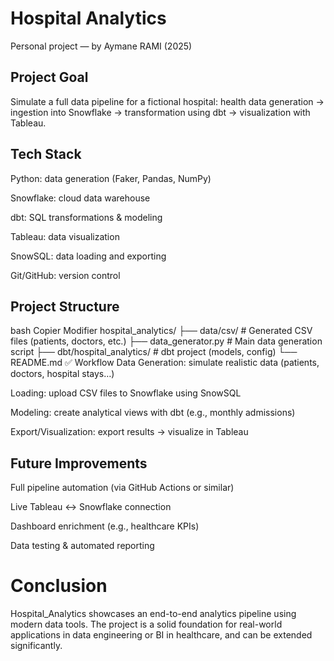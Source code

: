# __Hospital Analytics__

Personal project — by Aymane RAMI (2025)

## **Project Goal**

Simulate a full data pipeline for a fictional hospital:
health data generation → ingestion into Snowflake → transformation using dbt → visualization with Tableau.

## **Tech Stack**

Python: data generation (Faker, Pandas, NumPy)

Snowflake: cloud data warehouse

dbt: SQL transformations & modeling

Tableau: data visualization

SnowSQL: data loading and exporting

Git/GitHub: version control


## **Project Structure**

bash
Copier
Modifier
hospital_analytics/
├── data/csv/                  # Generated CSV files (patients, doctors, etc.)
├── data_generator.py          # Main data generation script
├── dbt/hospital_analytics/    # dbt project (models, config)
└── README.md
✅ Workflow
Data Generation: simulate realistic data (patients, doctors, hospital stays…)

Loading: upload CSV files to Snowflake using SnowSQL

Modeling: create analytical views with dbt (e.g., monthly admissions)

Export/Visualization: export results → visualize in Tableau


## **Future Improvements**

Full pipeline automation (via GitHub Actions or similar)

Live Tableau ↔️ Snowflake connection

Dashboard enrichment (e.g., healthcare KPIs)

Data testing & automated reporting

# **Conclusion**

Hospital_Analytics showcases an end-to-end analytics pipeline using modern data tools.
The project is a solid foundation for real-world applications in data engineering or BI in healthcare, and can be extended significantly.